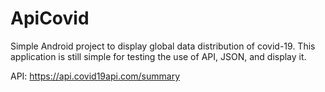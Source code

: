 # ApiCovid
Simple Android project to display global data distribution of covid-19. This application is still simple for testing the use of API, JSON, and display it.


API: https://api.covid19api.com/summary
